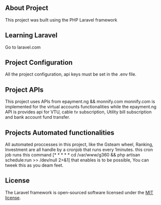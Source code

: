 ## About Project
This project was built using the PHP Laravel framework

## Learning Laravel
Go to laravel.com

## Project Configuration
All the project configuration, api keys must be set in the .env file.

## Project APIs
This project uses APIs from epayment.ng && monnify.com
monnify.com is implemented for the virtual accounts functionalities while the 
epayment.ng API is provides api for VTU, cable tv subscription, Utility bill subscription and
bank account fund transfer.

## Projects Automated functionalities 
All automated proccesses in this project, like the Gsteam wheel, Ranking, Investment
are all handle by a cronjob that runs every 1minutes. this cron job runs this command [* * * * * cd /var/www/g360 && php artisan schedule:run >> /dev/null 2>&1] that 
enables is to be possible, You can tweek this as you deam feet.

## License
The Laravel framework is open-sourced software licensed under the [MIT license](https://opensource.org/licenses/MIT).
